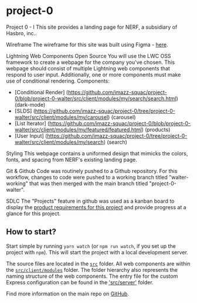# project-0

Project 0 - I
This site provides a landing page for NERF, a subsidiary of Hasbro, inc.. 

Wireframe
The wireframe for this site was built using Figma - [here](https://github.com/imazz-squac/project-0/tree/project-0-walter/wireframe).

Lightning Web Components Open Source
You will use the LWC OSS framework to create a webpage for the company you've chosen. This webpage should consist of multiple Lightning web components that respond to user input. Additionally, one or more components must make use of conditional rendering.
Components:
- [Conditional Render] (https://github.com/imazz-squac/project-0/blob/project-0-walter/src/client/modules/my/search/search.html) (dark-mode)
- [SLDS] (https://github.com/imazz-squac/project-0/tree/project-0-walter/src/client/modules/my/carousel) (carousel)
- [List Iterator] (https://github.com/imazz-squac/project-0/blob/project-0-walter/src/client/modules/my/featured/featured.html) (products)
- [User Input] (https://github.com/imazz-squac/project-0/tree/project-0-walter/src/client/modules/my/search) (search)


Styling
This webpage contains a uniformed design that mimicks the colors, fonts, and spacing from NERF's existing landing page.

Git & Github
Code was routinely pushed to a Github repository. For this workflow, changes to code were pushed to a working branch titled "walter-working" that was then merged with the main branch titled "project-0-walter".

SDLC
The "Projects" feature in github was used as a kanban board to display the [product requirements for this project](https://github.com/imazz-squac/project-0/projects/1) and provide progress at a glance for this project. 

## How to start?

Start simple by running `yarn watch` (or `npm run watch`, if you set up the project with `npm`). This will start the project with a local development server.

The source files are located in the [`src`](./src) folder. All web components are within the [`src/client/modules`](./src/modules) folder. The folder hierarchy also represents the naming structure of the web components. The entry file for the custom Express configuration can be found in the ['src/server'](./src/server) folder.

Find more information on the main repo on [GitHub](https://github.com/muenzpraeger/create-lwc-app).
